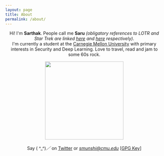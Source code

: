 ```yaml
---
layout: page
title: About
permalink: /about/
---
```


<p align="center">
Hi! I'm <strong>Sarthak</strong>. People call me <strong>Saru</strong> <em>(obligatory references to LOTR and Star Trek are linked <a target="_blank" href="http://lotr.wikia.com/wiki/Saruman">here</a> and <a target="_blank" href="http://memory-alpha.wikia.com/wiki/Saru">here</a> respectively)</em>.<br />
  I'm currently a student at the <a href="https://engineering.cmu.edu/" target="_blank">Carnegie Mellon University</a> with primary interests in Security and Deep Learning. Love to travel, read and jam to some 60s rock. 
</p>

<p align="center">
<img height="250" src="http://oi68.tinypic.com/20qygqu.jpg" />
<br /><br />
Say ( ^_^)<em>／</em> on <a href="https://twitter.com/saruftw" target="_blank">Twitter</a> or <em><a href="mailto:smunshi@cmu.edu" target="_blank">smunshi@cmu.edu</a></em> [<a href="https://pastebin.com/yVZ45Tfn" target="_blank">GPG Key</a>]
</p>

